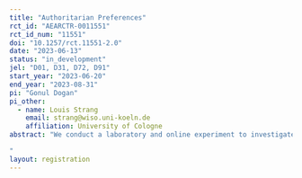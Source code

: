 ```yaml
---
title: "Authoritarian Preferences"
rct_id: "AEARCTR-0011551"
rct_id_num: "11551"
doi: "10.1257/rct.11551-2.0"
date: "2023-06-13"
status: "in_development"
jel: "D01, D31, D72, D91"
start_year: "2023-06-20"
end_year: "2023-08-31"
pi: "Gonul Dogan"
pi_other:
  - name: Louis Strang
    email: strang@wiso.uni-koeln.de
    affiliation: University of Cologne
abstract: "We conduct a laboratory and online experiment to investigate the causal effect of the threat to the majority group's power on preferences for authoritarian decision-making. 
"
layout: registration
---
```


